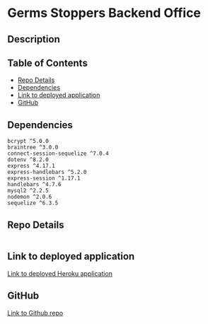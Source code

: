 # Germs Stoppers Backend Office

## Description

## Table of Contents

* [Repo Details](#repo-details)<br />
* [Dependencies](#dependencies)<br />
* [Link to deployed application](#link-to-deployed-application)<br />
* [GitHub](#github)<br />

## Dependencies
```
bcrypt ^5.0.0 
braintree ^3.0.0 
connect-session-sequelize ^7.0.4 
dotenv ^8.2.0 
express ^4.17.1 
express-handlebars ^5.2.0 
express-session ^1.17.1 
handlebars ^4.7.6 
mysql2 ^2.2.5 
nodemon ^2.0.6 
sequelize ^6.3.5
```

## Repo Details

![]()

## Link to deployed application

[Link to deployed Heroku application](https://germ-stoppers-backend.herokuapp.com)

## GitHub

[Link to Github repo](https://github.com/vutanguofa/germ-stoppers-backend)
